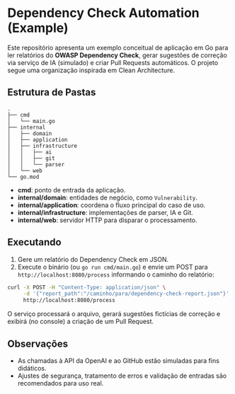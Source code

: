# Dependency Check Automation (Example)

Este repositório apresenta um exemplo conceitual de aplicação em Go para ler relatórios do **OWASP Dependency Check**, gerar sugestões de correção via serviço de IA (simulado) e criar Pull Requests automáticos. O projeto segue uma organização inspirada em Clean Architecture.

## Estrutura de Pastas

```
.
├── cmd
│   └── main.go
├── internal
│   ├── domain
│   ├── application
│   ├── infrastructure
│   │   ├── ai
│   │   ├── git
│   │   └── parser
│   └── web
└── go.mod
```

- **cmd**: ponto de entrada da aplicação.
- **internal/domain**: entidades de negócio, como `Vulnerability`.
- **internal/application**: coordena o fluxo principal do caso de uso.
- **internal/infrastructure**: implementações de parser, IA e Git.
- **internal/web**: servidor HTTP para disparar o processamento.

## Executando

1. Gere um relatório do Dependency Check em JSON.
2. Execute o binário (ou `go run cmd/main.go`) e envie um POST para `http://localhost:8080/process` informando o caminho do relatório:

```bash
curl -X POST -H "Content-Type: application/json" \
     -d '{"report_path":"/caminho/para/dependency-check-report.json"}' \
     http://localhost:8080/process
```

O serviço processará o arquivo, gerará sugestões fictícias de correção e exibirá (no console) a criação de um Pull Request.

## Observações

- As chamadas à API da OpenAI e ao GitHub estão simuladas para fins didáticos.
- Ajustes de segurança, tratamento de erros e validação de entradas são recomendados para uso real.


